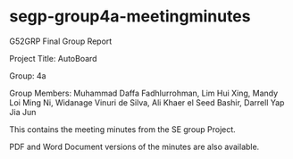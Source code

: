 # segp-group4a-meetingminutes
G52GRP Final Group Report 

Project Title: AutoBoard 

Group: 4a

Group Members: Muhammad Daffa Fadhlurrohman, Lim Hui Xing, Mandy Loi Ming Ni, Widanage Vinuri de Silva, Ali Khaer el Seed Bashir, Darrell Yap Jia Jun 

This contains the meeting minutes from the SE group Project.

PDF and Word Document versions of the minutes are also available. 
